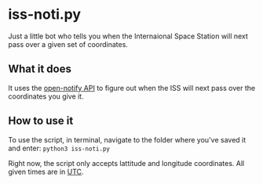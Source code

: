 # iss-noti.py
Just a little bot who tells you when the Internaional Space Station will next pass over a given set of coordinates.

## What it does

It uses the [open-notify API](http://open-notify.org/Open-Notify-API/ISS-Location-Now/) to figure out when the ISS will next pass over the coordinates you give it.

## How to use it

To use the script, in terminal, navigate to the folder where you've saved it and enter:
`python3 iss-noti.py`

Right now, the script only accepts lattitude and longitude coordinates. All given times are in [UTC](https://time.is/UTC).
